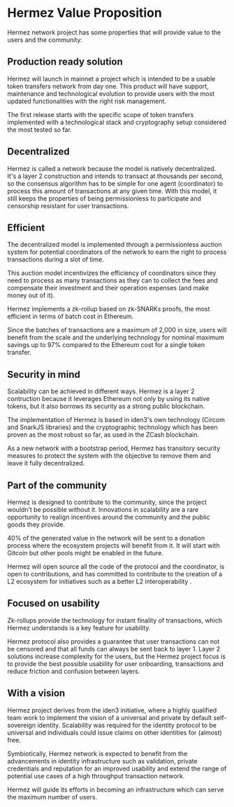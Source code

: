 # Hermez Value Proposition

Hermez network project has some properties that will provide value to the users and the community:

## Production ready solution
Hermez will launch in mainnet a project which is intended to be a usable token transfers network from day one. This product will have support, maintenance and technological evolution to provide users with the most updated functionalities with the right risk management.

The first release starts with the specific scope of token transfers implemented with a technological stack and cryptography setup considered the most tested so far.

## Decentralized
Hermez is called a network because the model is natively decentralized.  
It's a layer 2 construction and intends to transact at thousands per second, so the consensus algorithm has to be simple for one agent (coordinator) to process this amount of  transactions at any given time.
With this model, it still keeps the properties of being permissionless to participate and censorship resistant for user transactions.

## Efficient
The decentralized model is implemented through a permissionless auction system for potential coordinators of the network to earn the right to process transactions during a slot of time.

This auction model incentivizes the efficiency of coordinators since they need to process as many transactions as they can to collect the fees and compensate their investment and their operation expenses (and make money out of it).

Hermez implements a zk-rollup based on zk-SNARKs proofs, the most efficient in terms of batch cost in Ethereum.

Since the batches of transactions are a maximum of 2,000 in size, users will benefit from the scale and the underlying technology for nominal maximum savings up to 97% compared to the Ethereum cost for a single token transfer.

## Security in mind
Scalability can be achieved in different ways. Hermez is a layer 2 contruction because it leverages Ethereum not only by using its native tokens, but it also borrows its security as a strong public blockchain.

The implementation of Hermez is based in iden3's own technology (Circom and SnarkJS libraries) and the cryptographic technology which has been proven as the most robust so far, as used in the ZCash blockchain.

As a new network with a bootstrap period, Hermez has transitory security measures to protect the system with the objective to remove them and leave it fully decentralized.

## Part of the community
Hermez is designed to contribute to the community, since the project wouldn’t be possible without it. Innovations in scalability are a rare opportunity to realign incentives around the community and the public goods they provide.

40% of the generated value in the network will be sent to a donation process where the ecosystem projects will benefit from it. It will start with Gitcoin but other pools might be enabled in the future.

Hermez will open source all the code of the protocol and the coordinator, is open to contributions, and has committed to contribute to the creation of a L2 ecosystem for initiatives such as a better L2 interoperability .


## Focused on usability
Zk-rollups provide the technology for instant finality of transactions, which Hermez understands is a key feature for usability.

Hermez protocol also provides a guarantee that user transactions can not be censored and that all funds can always be sent back to layer 1.
Layer 2 solutions increase complexity for the users, but the Hermez project focus is to provide the best possible usability for user onboarding, transactions and reduce friction and confusion between layers.


## With a vision
Hermez project derives from the iden3 initiative, where a highly qualified team work to implement the vision of a universal and private by default self-sovereign identity. Scalability was required for the identity protocol to be universal and individuals could issue claims on other identities for (almost) free.

Symbiotically, Hermez network is expected to benefit from the advancements in identity infrastructure such as validation, private credentials and reputation for an improved usability and extend the range of potential use cases of a high throughput transaction network.

Hermez will guide its efforts in becoming an infrastructure which can serve the maximum number of users.
